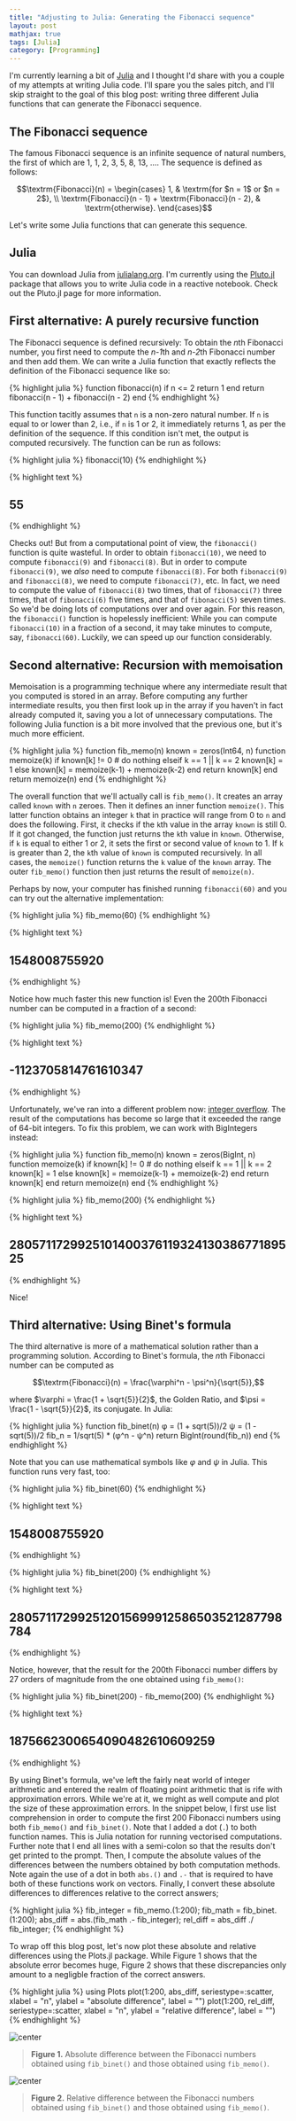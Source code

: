 ```yaml
---
title: "Adjusting to Julia: Generating the Fibonacci sequence"
layout: post
mathjax: true
tags: [Julia]
category: [Programming]
---
```


I'm currently learning a bit of [Julia](https://julialang.org/) and I thought I'd share with you a couple of my attempts at writing Julia code. I'll spare you the sales pitch, and I'll skip straight to the goal of this blog post: writing three different Julia functions that can generate the Fibonacci sequence.

<!--more-->



## The Fibonacci sequence

The famous Fibonacci sequence is an infinite sequence of natural numbers, the first of which are 1, 1, 2, 3, 5, 8, 13, .... The sequence is defined as follows:

$$\textrm{Fibonacci}(n) = 
  \begin{cases}
    1, & \textrm{for $n = 1$ or $n = 2$}, \\
    \textrm{Fibonacci}(n - 1) + \textrm{Fibonacci}(n - 2), & \textrm{otherwise}.  
  \end{cases}$$

Let's write some Julia functions that can generate this sequence.

## Julia

You can download Julia from [julialang.org](julialang.org). I'm currently using the [Pluto.jl](https://github.com/fonsp/Pluto.jl#lets-do-it) package that allows you to write Julia code in a reactive notebook. Check out the Pluto.jl page for more information.

## First alternative: A purely recursive function

The Fibonacci sequence is defined recursively: To obtain the *n*th Fibonacci number, you first need to compute the *n-1*th and *n-2*th Fibonacci number and then add them. We can write a Julia function that exactly reflects the definition of the Fibonacci sequence like so:


{% highlight julia %}
function fibonacci(n)
  if n <= 2
    return 1
  end
  return fibonacci(n - 1) + fibonacci(n - 2)
end
{% endhighlight %}

This function tacitly assumes that `n` is a non-zero natural number. If `n` is equal to or lower than 2, i.e., if `n` is 1 or 2, it immediately returns 1, as per the definition of the sequence. If this condition isn't met, the output is computed recursively. The function can be run as follows:


{% highlight julia %}
fibonacci(10)
{% endhighlight %}



{% highlight text %}
## 55
{% endhighlight %}

Checks out! But from a computational point of view, the `fibonacci()` function is quite wasteful. In order to obtain `fibonacci(10)`, we need to compute `fibonacci(9)` and `fibonacci(8)`. But in order to compute `fibonacci(9)`, we *also* need to compute `fibonacci(8)`. For both `fibonacci(9)` and `fibonacci(8)`, we need to compute `fibonacci(7)`, etc. In fact, we need to compute the value of `fibonacci(8)` two times, that of `fibonacci(7)` three times, that of `fibonacci(6)` five times, and that of `fibonacci(5)` seven times. So we'd be doing lots of computations over and over again. For this reason, the `fibonacci()` function is hopelessly inefficient: While you can compute `fibonacci(10)` in a fraction of a second, it may take minutes to compute, say, `fibonacci(60)`. Luckily, we can speed up our function considerably.

## Second alternative: Recursion with memoisation

Memoisation is a programming technique where any intermediate result that you computed is stored in an array. Before computing any further intermediate results, you then first look up in the array if you haven't in fact already computed it, saving you a lot of unnecessary computations. The following Julia function is a bit more involved that the previous one, but it's much more efficient.


{% highlight julia %}
function fib_memo(n)
  known = zeros(Int64, n)
  function memoize(k)
    if known[k] != 0
      # do nothing
    elseif k == 1 || k == 2
      known[k] = 1
    else
      known[k] = memoize(k-1) + memoize(k-2)
    end
    return known[k]
  end
  return memoize(n)
end
{% endhighlight %}

The overall function that we'll actually call is `fib_memo()`. It creates an array called `known` with `n` zeroes. Then it defines an inner function `memoize()`. This latter function obtains an integer `k` that in practice will range from 0 to `n` and does the following. First, it checks if the `k`th value in the array `known` is still 0. If it got changed, the function just returns the `k`th value in `known`. Otherwise, if `k` is equal to either 1 or 2, it sets the first or second value of `known` to 1. If `k` is greater than 2, the `k`th value of `known` is computed recursively. In all cases, the `memoize()` function returns the `k` value of the `known` array. The outer `fib_memo()` function then just returns the result of `memoize(n)`.

Perhaps by now, your computer has finished running `fibonacci(60)` and you can try out the alternative implementation:


{% highlight julia %}
fib_memo(60)
{% endhighlight %}



{% highlight text %}
## 1548008755920
{% endhighlight %}

Notice how much faster this new function is! Even the 200th Fibonacci number can be computed in a fraction of a second:


{% highlight julia %}
fib_memo(200)
{% endhighlight %}



{% highlight text %}
## -1123705814761610347
{% endhighlight %}

Unfortunately, we've ran into a different problem now: [integer overflow](https://en.wikipedia.org/wiki/Integer_overflow). The result of the computations has become so large that it exceeded the range of 64-bit integers. To fix this problem, we can work with BigIntegers instead:


{% highlight julia %}
function fib_memo(n)
  known = zeros(BigInt, n)
  function memoize(k)
    if known[k] != 0
      # do nothing
    elseif k == 1 || k == 2
      known[k] = 1
    else
      known[k] = memoize(k-1) + memoize(k-2)
    end
    return known[k]
  end
  return memoize(n)
end
{% endhighlight %}


{% highlight julia %}
fib_memo(200)
{% endhighlight %}



{% highlight text %}
## 280571172992510140037611932413038677189525
{% endhighlight %}

Nice!

## Third alternative: Using Binet's formula

The third alternative is more of a mathematical solution rather than a programming solution. According to Binet's formula, the *n*th Fibonacci number can be computed as

$$\textrm{Fibonacci}(n) = \frac{\varphi^n - \psi^n}{\sqrt{5}},$$

where $\varphi = \frac{1 + \sqrt{5}}{2}$, the Golden Ratio,
and $\psi = \frac{1 - \sqrt{5}}{2}$, its conjugate. In Julia:


{% highlight julia %}
function fib_binet(n)
  φ = (1 + sqrt(5))/2
  ψ = (1 - sqrt(5))/2
  fib_n = 1/sqrt(5) * (φ^n - ψ^n)
  return BigInt(round(fib_n))
end
{% endhighlight %}

Note that you can use mathematical symbols like $\varphi$ and $\psi$ in Julia.
This function runs very fast, too:


{% highlight julia %}
fib_binet(60)
{% endhighlight %}



{% highlight text %}
## 1548008755920
{% endhighlight %}



{% highlight julia %}
fib_binet(200)
{% endhighlight %}



{% highlight text %}
## 280571172992512015699912586503521287798784
{% endhighlight %}

Notice, however, that the result for the 200th Fibonacci number
differs by 27 orders of magnitude from the one obtained using
`fib_memo()`:


{% highlight julia %}
fib_binet(200) - fib_memo(200)
{% endhighlight %}



{% highlight text %}
## 1875662300654090482610609259
{% endhighlight %}

By using Binet's formula, we've left the fairly
neat world of integer arithmetic and entered the realm of 
floating point arithmetic that is rife with approximation errors.
While we're at it, we might as well compute and plot the size of
these approximation errors. In the snippet below, I first use
list comprehension in order to compute the first 200 Fibonacci
numbers using both `fib_memo()` and `fib_binet()`.
Note that I added a dot (`.`) to both function names.
This is Julia notation for running vectorised computations.
Further note that I end all lines with a semi-colon so that the results
don't get printed to the prompt.
Then, I compute the absolute values of the differences between
the numbers obtained by both computation methods. Note again the
use of a dot in both `abs.()` and `.-` that is required to have both
of these functions work on vectors. Finally,
I convert these absolute differences to differences relative to the 
correct answers;


{% highlight julia %}
fib_integer = fib_memo.(1:200);
fib_math    = fib_binet.(1:200);
abs_diff = abs.(fib_math .- fib_integer);
rel_diff = abs_diff ./ fib_integer;
{% endhighlight %}

To wrap off this blog post, let's now plot these absolute and 
relative differences using the Plots.jl package.
While Figure 1 shows that the absolute error becomes huge,
Figure 2 shows that these discrepancies only amount to a 
negligble fraction of the correct answers.


{% highlight julia %}
using Plots
plot(1:200, abs_diff, seriestype=:scatter,
     xlabel = "n",
     ylabel = "absolute difference",
     label = "")
plot(1:200, rel_diff, seriestype=:scatter, 
     xlabel = "n",
     ylabel = "relative difference",
     label = "")
{% endhighlight %}


![center](/figs/2022-12-20-julia01/abs_diff.svg)

> **Figure 1.** Absolute difference between 
> the Fibonacci numbers obtained using `fib_binet()`
> and those obtained using `fib_memo()`.

![center](/figs/2022-12-20-julia01/rel_diff.svg)

> **Figure 2.** Relative difference between 
> the Fibonacci numbers obtained using `fib_binet()`
> and those obtained using `fib_memo()`.

